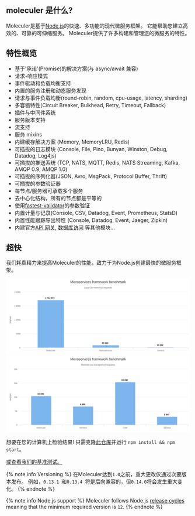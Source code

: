 moleculer 是什么?
---
Moleculer是基于[Node.js](https://nodejs.org/en/)的快速、多功能的现代微服务框架。 它能帮助您建立高效的、可靠的可伸缩服务。 Moleculer提供了许多构建和管理您的微服务的特性。

## 特性概览

- 基于'承诺'(Promise)的解决方案(与 async/await 兼容)
- 请求-响应模式
- 事件驱动和负载均衡支持
- 内置的服务注册和动态服务发现
- 请求与事件负载均衡(round-robin, random, cpu-usage, latency, sharding)
- 多容错特性(Circuit Breaker, Bulkhead, Retry, Timeout, Fallback)
- 插件与中间件系统
- 服务版本支持
- 流支持
- 服务 mixins
- 内建缓存解决方案 (Memory, MemoryLRU, Redis)
- 可插拔的日志模块 (Console, File, Pino, Bunyan, Winston, Debug, Datadog, Log4js)
- 可插拔的推送系统 (TCP, NATS, MQTT, Redis, NATS Streaming, Kafka, AMQP 0.9, AMQP 1.0)
- 可插拔的序列化器(JSON, Avro, MsgPack, Protocol Buffer, Thrift)
- 可插拔的参数验证器
- 每节点/服务器可承载多个服务
- 去中心化结构，所有的节点都是平等的
- 使用[fastest-validator](https://github.com/icebob/fastest-validator)的参数验证
- 内置计量与记录(Console, CSV, Datadog, Event, Prometheus, StatsD)
- 内置性能跟踪导出特性 (Console, Datadog, Event, Jaeger, Zipkin)
- 内建官方[API 网关](https://github.com/moleculerjs/moleculer-web), [数据库访问](https://github.com/moleculerjs/moleculer-db) 等其他模块...

## 超快

我们耗费精力来提高Moleculer的性能，致力于为Node.js创建最快的微服务框架。

[![Benchmark local](assets/benchmark/benchmark_local.svg)](http://cloud.highcharts.com/show/utideti) [![Benchmark remote](assets/benchmark/benchmark_remote.svg)](http://cloud.highcharts.com/show/abyfite)

想要在您的计算机上检验结果! 只需克隆[此仓库](https://github.com/icebob/microservices-benchmark)并运行 `npm install && npm start`。

[或查看我们的基准测试。](benchmark.html)

{% note info Versioning %}
在Moleculer达到`1.0`之前，重大更改仅通过次要版本发布。 例如，`0.13.1 `和`0.13.4 `将是后向兼容的，但`0.14.0`将会发生重大变化。
{% endnote %}


{% note info Node.js support %}
Moleculer follows Node.js [release cycles](https://nodejs.org/en/about/releases/) meaning that the minimum required version is `12`.
{% endnote %}
